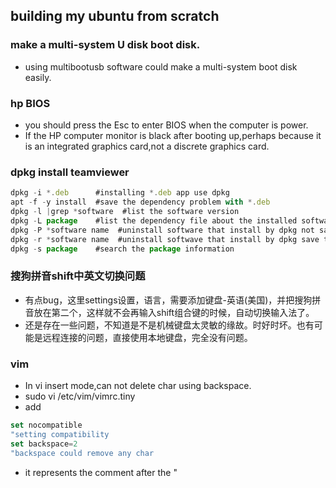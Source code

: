 ## building my ubuntu from scratch
### make a multi-system U disk boot disk.
- using multibootusb software could make a multi-system boot disk easily.
### hp BIOS
- you should press the Esc to enter BIOS when the computer is power.
- If the HP computer monitor is black after booting up,perhaps because it is an integrated graphics card,not a discrete graphics card.
### dpkg install teamviewer
```javascript
dpkg -i *.deb      #installing *.deb app use dpkg
apt -f -y install  #save the dependency problem with *.deb
dpkg -l |grep *software  #list the software version
dpkg -L package    #list the dependency file about the installed software
dpkg -P *software name  #uninstall software that install by dpkg not save the configuration
dpkg -r *software name  #uninstall softwave that install by dpkg save the configuration
dpkg -s package    #search the package information
```
### 搜狗拼音shift中英文切换问题
- 有点bug，这里settings设置，语言，需要添加键盘-英语(美国)，并把搜狗拼音放在第二个，这样就不会再输入shift组合键的时候，自动切换输入法了。
- 还是存在一些问题，不知道是不是机械键盘太灵敏的缘故。时好时坏。也有可能是远程连接的问题，直接使用本地键盘，完全没有问题。
### vim 
- In vi insert mode,can not delete char using backspace.
- sudo vi /etc/vim/vimrc.tiny
- add 
```javascript
set nocompatible 
"setting compatibility
set backspace=2  
"backspace could remove any char
```
- it represents the comment after the \"
